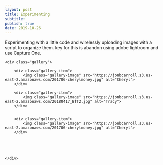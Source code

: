 ```yaml
---
layout: post
title: Experimenting
subtitle: 
publish: true
date: 2019-10-26
---
```


Experimenting with a little code and wirelessly uploading images with a script to organize them. key for this is abandon using adobe lightroom and use Capture One.

<div class="container">

	

	<div class="gallery">

		<div class="gallery-item">
			<img class="gallery-image" src="https://jonbcarroll.s3.us-east-2.amazonaws.com/201706-cherylmoney.jpg" alt="Cheryl">
		</div>

		<div class="gallery-item">
			<img class="gallery-image" src="https://jonbcarroll.s3.us-east-2.amazonaws.com/20180417_BTT2.jpg" alt="Tracy">
		</div>

	
		<div class="gallery-item">
			<img class="gallery-image" src="https://jonbcarroll.s3.us-east-2.amazonaws.com/201706-cherylmoney.jpg" alt="Cheryl">
		</div>

	

	

	</div>

</div>



